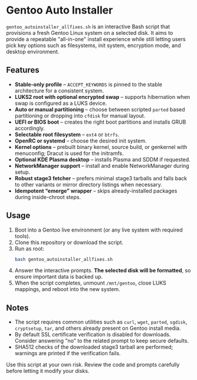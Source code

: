 # Gentoo Auto Installer

`gentoo_autoinstaller_allfixes.sh` is an interactive Bash script that provisions a
fresh Gentoo Linux system on a selected disk. It aims to provide a repeatable
"all-in-one" install experience while still letting users pick key options such
as filesystems, init system, encryption mode, and desktop environment.

## Features
- **Stable-only profile** – `ACCEPT_KEYWORDS` is pinned to the stable
  architecture for a consistent system.
- **LUKS2 root with optional encrypted swap** – supports hibernation when swap is
  configured as a LUKS device.
- **Auto or manual partitioning** – choose between scripted `parted` based
  partitioning or dropping into `cfdisk` for manual layout.
- **UEFI or BIOS boot** – creates the right boot partitions and installs GRUB
  accordingly.
- **Selectable root filesystem** – `ext4` or `btrfs`.
- **OpenRC or systemd** – choose the desired init system.
- **Kernel options** – prebuilt binary kernel, source build, or genkernel with
  menuconfig; Dracut is used for the initramfs.
- **Optional KDE Plasma desktop** – installs Plasma and SDDM if requested.
- **NetworkManager support** – install and enable NetworkManager during setup.
- **Robust stage3 fetcher** – prefers minimal stage3 tarballs and falls back to
  other variants or mirror directory listings when necessary.
- **Idempotent “emerge” wrapper** – skips already-installed packages during
  inside-chroot steps.

## Usage
1. Boot into a Gentoo live environment (or any live system with required tools).
2. Clone this repository or download the script.
3. Run as root:
   ```bash
   bash gentoo_autoinstaller_allfixes.sh
   ```
4. Answer the interactive prompts. **The selected disk will be formatted**, so
   ensure important data is backed up.
5. When the script completes, unmount `/mnt/gentoo`, close LUKS mappings, and
   reboot into the new system.

## Notes
- The script requires common utilities such as `curl`, `wget`, `parted`,
  `sgdisk`, `cryptsetup`, `tar`, and others already present on Gentoo install
  media.
- By default SSL certificate verification is disabled for downloads. Consider
  answering "no" to the related prompt to keep secure defaults.
- SHA512 checks of the downloaded stage3 tarball are performed; warnings are
  printed if the verification fails.

Use this script at your own risk. Review the code and prompts carefully before
letting it modify your disks.
